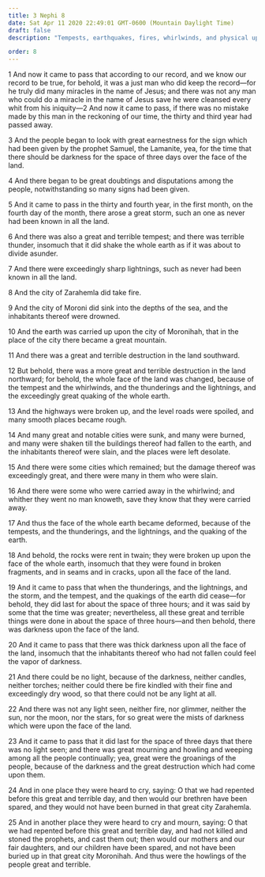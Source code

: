 ```yaml
---
title: 3 Nephi 8
date: Sat Apr 11 2020 22:49:01 GMT-0600 (Mountain Daylight Time)
draft: false
description: "Tempests, earthquakes, fires, whirlwinds, and physical upheavals attest the crucifixion of Christ—Many people are destroyed—Darkness covers the land for three days—Those who remain bemoan their fate. About A.D. 33–34."

order: 8
---
```

    
1 And now it came to pass that according to our record, and we know our record to be true, for behold, it was a just man who did keep the record—for he truly did many miracles in the name of Jesus; and there was not any man who could do a miracle in the name of Jesus save he were cleansed every whit from his iniquity—2 And now it came to pass, if there was no mistake made by this man in the reckoning of our time, the thirty and third year had passed away.

3 And the people began to look with great earnestness for the sign which had been given by the prophet Samuel, the Lamanite, yea, for the time that there should be darkness for the space of three days over the face of the land.

4 And there began to be great doubtings and disputations among the people, notwithstanding so many signs had been given.

5 And it came to pass in the thirty and fourth year, in the first month, on the fourth day of the month, there arose a great storm, such an one as never had been known in all the land.

6 And there was also a great and terrible tempest; and there was terrible thunder, insomuch that it did shake the whole earth as if it was about to divide asunder.

7 And there were exceedingly sharp lightnings, such as never had been known in all the land.

8 And the city of Zarahemla did take fire.

9 And the city of Moroni did sink into the depths of the sea, and the inhabitants thereof were drowned.

10 And the earth was carried up upon the city of Moronihah, that in the place of the city there became a great mountain.

11 And there was a great and terrible destruction in the land southward.

12 But behold, there was a more great and terrible destruction in the land northward; for behold, the whole face of the land was changed, because of the tempest and the whirlwinds, and the thunderings and the lightnings, and the exceedingly great quaking of the whole earth.

13 And the highways were broken up, and the level roads were spoiled, and many smooth places became rough.

14 And many great and notable cities were sunk, and many were burned, and many were shaken till the buildings thereof had fallen to the earth, and the inhabitants thereof were slain, and the places were left desolate.

15 And there were some cities which remained; but the damage thereof was exceedingly great, and there were many in them who were slain.

16 And there were some who were carried away in the whirlwind; and whither they went no man knoweth, save they know that they were carried away.

17 And thus the face of the whole earth became deformed, because of the tempests, and the thunderings, and the lightnings, and the quaking of the earth.

18 And behold, the rocks were rent in twain; they were broken up upon the face of the whole earth, insomuch that they were found in broken fragments, and in seams and in cracks, upon all the face of the land.

19 And it came to pass that when the thunderings, and the lightnings, and the storm, and the tempest, and the quakings of the earth did cease—for behold, they did last for about the space of three hours; and it was said by some that the time was greater; nevertheless, all these great and terrible things were done in about the space of three hours—and then behold, there was darkness upon the face of the land.

20 And it came to pass that there was thick darkness upon all the face of the land, insomuch that the inhabitants thereof who had not fallen could feel the vapor of darkness.

21 And there could be no light, because of the darkness, neither candles, neither torches; neither could there be fire kindled with their fine and exceedingly dry wood, so that there could not be any light at all.

22 And there was not any light seen, neither fire, nor glimmer, neither the sun, nor the moon, nor the stars, for so great were the mists of darkness which were upon the face of the land.

23 And it came to pass that it did last for the space of three days that there was no light seen; and there was great mourning and howling and weeping among all the people continually; yea, great were the groanings of the people, because of the darkness and the great destruction which had come upon them.

24 And in one place they were heard to cry, saying: O that we had repented before this great and terrible day, and then would our brethren have been spared, and they would not have been burned in that great city Zarahemla.

25 And in another place they were heard to cry and mourn, saying: O that we had repented before this great and terrible day, and had not killed and stoned the prophets, and cast them out; then would our mothers and our fair daughters, and our children have been spared, and not have been buried up in that great city Moronihah. And thus were the howlings of the people great and terrible.
